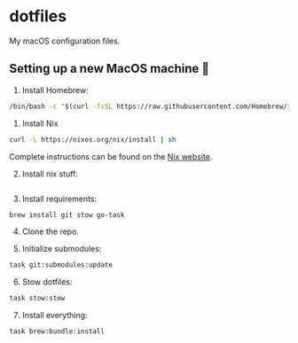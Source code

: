 # dotfiles

My macOS configuration files.

## Setting up a new MacOS machine 🚀

1. Install Homebrew:

```sh
/bin/bash -c "$(curl -fsSL https://raw.githubusercontent.com/Homebrew/install/HEAD/install.sh)"
```

1. Install Nix

```sh
curl -L https://nixos.org/nix/install | sh
```

Complete instructions can be found on the [Nix website](https://nix.dev/install-nix).

2. Install nix stuff:

```

```

3. Install requirements:

```sh
brew install git stow go-task
```

4. Clone the repo.


5. Initialize submodules:

```sh
task git:submodules:update
```

6. Stow dotfiles:

```sh
task stow:stow
```

7. Install everything:

```sh
task brew:bundle:install
```
